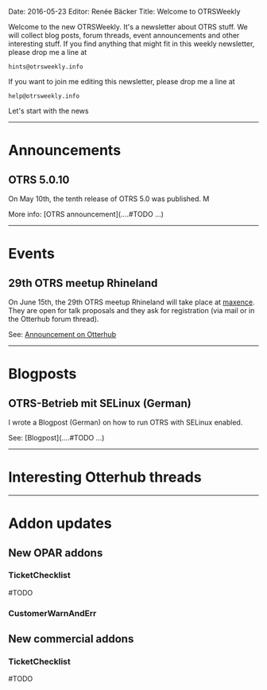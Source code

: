 Date: 2016-05-23
Editor: Renée Bäcker
Title: Welcome to OTRSWeekly


Welcome to the new OTRSWeekly. It's a newsletter about OTRS stuff. We will collect blog posts,
forum threads, event announcements and other interesting stuff. If you find anything that
might fit in this weekly newsletter, please drop me a line at 

`hints@otrsweekly.info`

If you want to join me editing this newsletter, please drop me a line at

`help@otrsweekly.info`

Let's start with the news

<hr>

# Announcements

## OTRS 5.0.10

On May 10th, the tenth release of OTRS 5.0 was published. M

More info: [OTRS announcement](....#TODO ...)

<hr>

# Events

## 29th OTRS meetup Rhineland

On June 15th, the 29th OTRS meetup Rhineland will take place at [maxence](http://maxence.de/). They are open for talk proposals and they ask
for registration (via mail or in the Otterhub forum thread).

See: [Announcement on Otterhub](http://forums.otterhub.org/viewtopic.php?f=34&t=32211)

<hr>

# Blogposts

## OTRS-Betrieb mit SELinux (German)

I wrote a Blogpost (German) on how to run OTRS with SELinux enabled.

See: [Blogpost](....#TODO ...)

<hr>

# Interesting Otterhub threads

<hr>

# Addon updates

## New OPAR addons

### TicketChecklist

#TODO

### CustomerWarnAndErr

## New commercial addons

### TicketChecklist

#TODO
